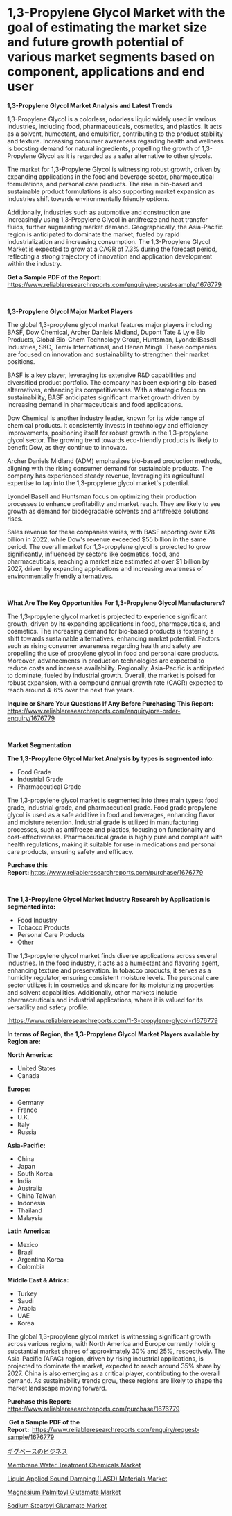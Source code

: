 <p><h1>1,3-Propylene Glycol Market with the goal of estimating the market size and future growth potential of various market segments based on component, applications and end user</h1></p><p><strong>1,3-Propylene Glycol Market Analysis and Latest Trends</strong></p>
<p><p>1,3-Propylene Glycol is a colorless, odorless liquid widely used in various industries, including food, pharmaceuticals, cosmetics, and plastics. It acts as a solvent, humectant, and emulsifier, contributing to the product stability and texture. Increasing consumer awareness regarding health and wellness is boosting demand for natural ingredients, propelling the growth of 1,3-Propylene Glycol as it is regarded as a safer alternative to other glycols.</p><p>The market for 1,3-Propylene Glycol is witnessing robust growth, driven by expanding applications in the food and beverage sector, pharmaceutical formulations, and personal care products. The rise in bio-based and sustainable product formulations is also supporting market expansion as industries shift towards environmentally friendly options. </p><p>Additionally, industries such as automotive and construction are increasingly using 1,3-Propylene Glycol in antifreeze and heat transfer fluids, further augmenting market demand. Geographically, the Asia-Pacific region is anticipated to dominate the market, fueled by rapid industrialization and increasing consumption. The 1,3-Propylene Glycol Market is expected to grow at a CAGR of 7.3% during the forecast period, reflecting a strong trajectory of innovation and application development within the industry.</p></p>
<p><strong>Get a Sample PDF of the Report:&nbsp;</strong> <a href="https://www.reliableresearchreports.com/enquiry/request-sample/1676779?utm_campaign=123&utm_medium=2&utm_source=Github&utm_content=ia&utm_term=11122024&utm_id=13-propylene-glycol">https://www.reliableresearchreports.com/enquiry/request-sample/1676779</a></p>
<p>&nbsp;</p>
<p><strong>1,3-Propylene Glycol Major Market Players</strong></p>
<p><p>The global 1,3-propylene glycol market features major players including BASF, Dow Chemical, Archer Daniels Midland, Dupont Tate & Lyle Bio Products, Global Bio-Chem Technology Group, Huntsman, LyondellBasell Industries, SKC, Temix International, and Henan Mingli. These companies are focused on innovation and sustainability to strengthen their market positions.</p><p>BASF is a key player, leveraging its extensive R&D capabilities and diversified product portfolio. The company has been exploring bio-based alternatives, enhancing its competitiveness. With a strategic focus on sustainability, BASF anticipates significant market growth driven by increasing demand in pharmaceuticals and food applications.</p><p>Dow Chemical is another industry leader, known for its wide range of chemical products. It consistently invests in technology and efficiency improvements, positioning itself for robust growth in the 1,3-propylene glycol sector. The growing trend towards eco-friendly products is likely to benefit Dow, as they continue to innovate.</p><p>Archer Daniels Midland (ADM) emphasizes bio-based production methods, aligning with the rising consumer demand for sustainable products. The company has experienced steady revenue, leveraging its agricultural expertise to tap into the 1,3-propylene glycol market's potential.</p><p>LyondellBasell and Huntsman focus on optimizing their production processes to enhance profitability and market reach. They are likely to see growth as demand for biodegradable solvents and antifreeze solutions rises. </p><p>Sales revenue for these companies varies, with BASF reporting over €78 billion in 2022, while Dow's revenue exceeded $55 billion in the same period. The overall market for 1,3-propylene glycol is projected to grow significantly, influenced by sectors like cosmetics, food, and pharmaceuticals, reaching a market size estimated at over $1 billion by 2027, driven by expanding applications and increasing awareness of environmentally friendly alternatives.</p></p>
<p>&nbsp;</p>
<p><strong>What Are The Key Opportunities For 1,3-Propylene Glycol Manufacturers?</strong></p>
<p><p>The 1,3-propylene glycol market is projected to experience significant growth, driven by its expanding applications in food, pharmaceuticals, and cosmetics. The increasing demand for bio-based products is fostering a shift towards sustainable alternatives, enhancing market potential. Factors such as rising consumer awareness regarding health and safety are propelling the use of propylene glycol in food and personal care products. Moreover, advancements in production technologies are expected to reduce costs and increase availability. Regionally, Asia-Pacific is anticipated to dominate, fueled by industrial growth. Overall, the market is poised for robust expansion, with a compound annual growth rate (CAGR) expected to reach around 4-6% over the next five years.</p></p>
<p><strong>Inquire or Share Your Questions If Any Before Purchasing This Report:</strong> <a href="https://www.reliableresearchreports.com/enquiry/pre-order-enquiry/1676779?utm_campaign=123&utm_medium=2&utm_source=Github&utm_content=ia&utm_term=11122024&utm_id=13-propylene-glycol">https://www.reliableresearchreports.com/enquiry/pre-order-enquiry/1676779</a></p>
<p>&nbsp;</p>
<p><strong>Market Segmentation</strong></p>
<p><strong>The 1,3-Propylene Glycol Market Analysis by types is segmented into:</strong></p>
<p><ul><li>Food Grade</li><li>Industrial Grade</li><li>Pharmaceutical Grade</li></ul></p>
<p><p>The 1,3-propylene glycol market is segmented into three main types: food grade, industrial grade, and pharmaceutical grade. Food grade propylene glycol is used as a safe additive in food and beverages, enhancing flavor and moisture retention. Industrial grade is utilized in manufacturing processes, such as antifreeze and plastics, focusing on functionality and cost-effectiveness. Pharmaceutical grade is highly pure and compliant with health regulations, making it suitable for use in medications and personal care products, ensuring safety and efficacy.</p></p>
<p><strong>Purchase this Report:&nbsp;</strong><a href="https://www.reliableresearchreports.com/purchase/1676779?utm_campaign=123&utm_medium=2&utm_source=Github&utm_content=ia&utm_term=11122024&utm_id=13-propylene-glycol">https://www.reliableresearchreports.com/purchase/1676779</a></p>
<p>&nbsp;</p>
<p><strong>The 1,3-Propylene Glycol Market Industry Research by Application is segmented into:</strong></p>
<p><ul><li>Food Industry</li><li>Tobacco Products</li><li>Personal Care Products</li><li>Other</li></ul></p>
<p><p>The 1,3-propylene glycol market finds diverse applications across several industries. In the food industry, it acts as a humectant and flavoring agent, enhancing texture and preservation. In tobacco products, it serves as a humidity regulator, ensuring consistent moisture levels. The personal care sector utilizes it in cosmetics and skincare for its moisturizing properties and solvent capabilities. Additionally, other markets include pharmaceuticals and industrial applications, where it is valued for its versatility and safety profile.</p></p>
<p><a href="https://www.reliableresearchreports.com/1-3-propylene-glycol-r1676779?utm_campaign=123&utm_medium=2&utm_source=Github&utm_content=ia&utm_term=11122024&utm_id=13-propylene-glycol">&nbsp;https://www.reliableresearchreports.com/1-3-propylene-glycol-r1676779</a></p>
<p><strong>In terms of Region, the 1,3-Propylene Glycol Market Players available by Region are:</strong></p>
<p>
    <p> <strong> North America: </strong>
        <ul>
            <li>United States</li>
            <li>Canada</li>
        </ul>
        </p> 
    <p> <strong> Europe: </strong>
        <ul>
            <li>Germany</li>
            <li>France</li>
            <li>U.K.</li>
            <li>Italy</li>
            <li>Russia</li>
        </ul>
        </p> 
    <p> <strong> Asia-Pacific: </strong>
        <ul>
            <li>China</li>
            <li>Japan</li>
            <li>South Korea</li>
            <li>India</li>
            <li>Australia</li>
            <li>China Taiwan</li>
            <li>Indonesia</li>
            <li>Thailand</li>
            <li>Malaysia</li>
        </ul>
        </p> 
    <p> <strong> Latin America: </strong>
        <ul>
            <li>Mexico</li>
            <li>Brazil</li>
            <li>Argentina Korea</li>
            <li>Colombia</li>
        </ul>
        </p> 
    <p> <strong> Middle East & Africa: </strong>
        <ul>
            <li>Turkey</li>
            <li>Saudi</li>
            <li>Arabia</li>
            <li>UAE</li>
            <li>Korea</li>
        </ul>
    </p>
    </p>
<p><p>The global 1,3-propylene glycol market is witnessing significant growth across various regions, with North America and Europe currently holding substantial market shares of approximately 30% and 25%, respectively. The Asia-Pacific (APAC) region, driven by rising industrial applications, is projected to dominate the market, expected to reach around 35% share by 2027. China is also emerging as a critical player, contributing to the overall demand. As sustainability trends grow, these regions are likely to shape the market landscape moving forward.</p></p>
<p><strong>Purchase this Report: </strong><a href="https://www.reliableresearchreports.com/purchase/1676779?utm_campaign=123&utm_medium=2&utm_source=Github&utm_content=ia&utm_term=11122024&utm_id=13-propylene-glycol">https://www.reliableresearchreports.com/purchase/1676779</a></p>
<p>&nbsp;<strong>Get a Sample PDF of the Report:&nbsp;&nbsp;</strong><a href="https://www.reliableresearchreports.com/enquiry/request-sample/1676779?utm_campaign=123&utm_medium=2&utm_source=Github&utm_content=ia&utm_term=11122024&utm_id=13-propylene-glycol">https://www.reliableresearchreports.com/enquiry/request-sample/1676779</a></p>
<p><strong></strong></p>
<p><p><a href="https://github.com/mohamedbakry57/Market-Research-Report-List-6/blob/main/666639027433.md?utm_campaign=123&utm_medium=2&utm_source=Github&utm_content=ia&utm_term=11122024&utm_id=13-propylene-glycol">ギグベースのビジネス</a></p><p><a href="https://github.com/luckyshygirl/Market-Research-Report-List-7/blob/main/membrane-water-treatment-chemicals-market.md?utm_campaign=123&utm_medium=2&utm_source=Github&utm_content=ia&utm_term=11122024&utm_id=13-propylene-glycol">Membrane Water Treatment Chemicals Market</a></p><p><a href="https://github.com/vimar16th/Market-Research-Report-List-7/blob/main/liquid-applied-sound-damping-lasd-materials-market.md?utm_campaign=123&utm_medium=2&utm_source=Github&utm_content=ia&utm_term=11122024&utm_id=13-propylene-glycol">Liquid Applied Sound Damping (LASD) Materials Market</a></p><p><a href="https://www.linkedin.com/pulse/magnesi-karmark-3dxuf?utm_campaign=123&utm_medium=2&utm_source=Github&utm_content=ia&utm_term=11122024&utm_id=13-propylene-glycol">Magnesium Palmitoyl Glutamate Market</a></p><p><a href="https://www.linkedin.com/pulse/c-hannibex-sqmmf?utm_campaign=123&utm_medium=2&utm_source=Github&utm_content=ia&utm_term=11122024&utm_id=13-propylene-glycol">Sodium Stearoyl Glutamate Market</a></p></p>